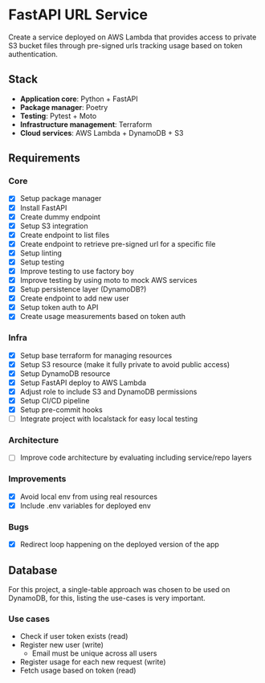 # FastAPI URL Service

Create a service deployed on AWS Lambda that provides access to private S3 bucket files through pre-signed urls tracking usage based on token authentication.

## Stack

- **Application core**: Python + FastAPI
- **Package manager**: Poetry
- **Testing**: Pytest + Moto
- **Infrastructure management**: Terraform
- **Cloud services**: AWS Lambda + DynamoDB + S3

## Requirements

### Core

- [x] Setup package manager
- [x] Install FastAPI
- [x] Create dummy endpoint
- [x] Setup S3 integration
- [x] Create endpoint to list files
- [x] Create endpoint to retrieve pre-signed url for a specific file
- [x] Setup linting
- [x] Setup testing
- [x] Improve testing to use factory boy
- [x] Improve testing by using moto to mock AWS services
- [x] Setup persistence layer (DynamoDB?)
- [x] Create endpoint to add new user
- [x] Setup token auth to API
- [x] Create usage measurements based on token auth

### Infra

- [x] Setup base terraform for managing resources
- [x] Setup S3 resource (make it fully private to avoid public access)
- [x] Setup DynamoDB resource
- [x] Setup FastAPI deploy to AWS Lambda
- [x] Adjust role to include S3 and DynamoDB permissions
- [x] Setup CI/CD pipeline
- [x] Setup pre-commit hooks
- [ ] Integrate project with localstack for easy local testing

### Architecture

- [ ] Improve code architecture by evaluating including service/repo layers

### Improvements

- [x] Avoid local env from using real resources
- [x] Include .env variables for deployed env

### Bugs

- [x] Redirect loop happening on the deployed version of the app

## Database

For this project, a single-table approach was chosen to be used on DynamoDB, for this, listing the use-cases is very important.

### Use cases

- Check if user token exists (read)
- Register new user (write)
  - Email must be unique across all users
- Register usage for each new request (write)
- Fetch usage based on token (read)
